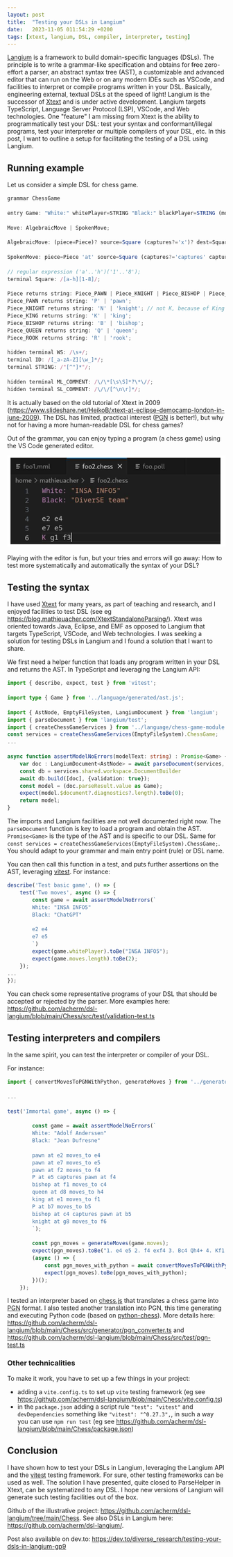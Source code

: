 ```yaml
---
layout: post
title:  "Testing your DSLs in Langium"
date:   2023-11-05 011:54:29 +0200
tags: [xtext, langium, DSL, compiler, interpreter, testing]
---
```



[Langium](https://langium.org/) is a framework to build domain-specific languages (DSLs). 
The principle is to write a grammar-like specification and obtains for ~~free~~ zero-effort a parser, an abstract syntax tree (AST), a customizable and advanced editor that can run on the Web or on any modern IDEs such as VSCode, and facilities to interpret or compile programs written in your DSL. Basically, engineering external, textual DSLs at the speed of light! 
Langium is the successor of [Xtext](https://www.eclipse.org/Xtext/) and is under active development. 
Langium targets TypeScript, Language Server Protocol (LSP), VSCode, and Web technologies.
One "feature" I am missing from Xtext is the ability to programmatically test your DSL: test your syntax and conformant/illegal programs, test your interpreter or multiple compilers of your DSL, etc.
In this post, I want to outline a setup for facilitating the testing of a DSL using Langium.


## Running example

Let us consider a simple DSL for chess game. 

```typescript
grammar ChessGame

entry Game: "White:" whitePlayer=STRING "Black:" blackPlayer=STRING (moves+=Move)+;

Move: AlgebraicMove | SpokenMove;

AlgebraicMove: (piece=Piece)? source=Square (captures?='x')? dest=Square;

SpokenMove: piece=Piece 'at' source=Square (captures?='captures' capturedPiece=Piece 'at' | 'moves_to') dest=Square;

// regular expression ('a'..'h')('1'..'8');
terminal Square: /[a-h][1-8]/; 

Piece returns string: Piece_PAWN | Piece_KNIGHT | Piece_BISHOP | Piece_ROOK | Piece_QUEEN | Piece_KING;
Piece_PAWN returns string: 'P' | 'pawn';
Piece_KNIGHT returns string: 'N' | 'knight'; // not K, because of King
Piece_KING returns string: 'K' | 'king';
Piece_BISHOP returns string: 'B' | 'bishop';
Piece_QUEEN returns string: 'Q' | 'queen';
Piece_ROOK returns string: 'R' | 'rook';

hidden terminal WS: /\s+/;
terminal ID: /[_a-zA-Z][\w_]*/;
terminal STRING: /"[^"]*"/;

hidden terminal ML_COMMENT: /\/\*[\s\S]*?\*\//;
hidden terminal SL_COMMENT: /\/\/[^\n\r]*/;
```

It is actually based on the old tutorial of Xtext in 2009 (https://www.slideshare.net/HeikoB/xtext-at-eclipse-democamp-london-in-june-2009). 
The DSL has limited, practical interest ([PGN](https://en.wikipedia.org/wiki/Portable_Game_Notation) is better!), but why not for having a more human-readable DSL for chess games? 

Out of the grammar, you can enjoy typing a program (a chess game) using the VS Code generated editor.

![program](/assets/LangiumProgramDSL.png)

Playing with the editor is fun, but your tries and errors will go away: How to test more systematically and automatically the syntax of your DSL?

## Testing the syntax

I have used [Xtext](https://www.eclipse.org/Xtext/) for many years, as part of teaching and research, and I enjoyed facilities to test DSL (see eg https://blog.mathieuacher.com/XtextStandaloneParsing/).
Xtext was oriented towards Java, Eclipse, and EMF as opposed to Langium that targets TypeScript, VSCode, and Web technologies. 
I was seeking a solution for testing DSLs in Langium and I found a solution that I want to share.

We first need a helper function that loads any program written in your DSL and returns the AST. 
In TypeScript and leveraging the Langium API:

```typescript
import { describe, expect, test } from 'vitest';

import type { Game } from '../language/generated/ast.js';

import { AstNode, EmptyFileSystem, LangiumDocument } from 'langium';
import { parseDocument } from 'langium/test';
import { createChessGameServices } from '../language/chess-game-module.js';
const services = createChessGameServices(EmptyFileSystem).ChessGame; 
...

async function assertModelNoErrors(modelText: string) : Promise<Game> {
    var doc : LangiumDocument<AstNode> = await parseDocument(services, modelText)
    const db = services.shared.workspace.DocumentBuilder
    await db.build([doc], {validation: true});
    const model = (doc.parseResult.value as Game);
    expect(model.$document?.diagnostics?.length).toBe(0);
    return model;    
}
```

The imports and Langium facilities are not well documented right now. 
The `parseDocument` function is key to load a program and obtain the AST.
`Promise<Game>` is the type of the AST and is specific to our DSL.
Same for `const services = createChessGameServices(EmptyFileSystem).ChessGame;`.
You should adapt to your grammar and main entry point (rule) or DSL name.

You can then call this function in a test, and puts further assertions on the AST, leveraging [vitest](https://vitest.dev/).
For instance:

```typescript
describe('Test basic game', () => {
    test('Two moves', async () => {
        const game = await assertModelNoErrors(`
        White: "INSA INFO5"
        Black: "ChatGPT"
        
        e2 e4
        e7 e5
        `)
        expect(game.whitePlayer).toBe("INSA INFO5");
        expect(game.moves.length).toBe(2);
    });
...
});
```

You can check some representative programs of your DSL that should be accepted or rejected by the parser.
More examples here: https://github.com/acherm/dsl-langium/blob/main/Chess/src/test/validation-test.ts

## Testing interpreters and compilers

In the same spirit, you can test the interpreter or compiler of your DSL.

For instance:

```typescript
import { convertMovesToPGNWithPython, generateMoves } from '../generator/pgn_converter.js';

...

test('Immortal game', async () => {

        const game = await assertModelNoErrors(`
        White: "Adolf Anderssen"
        Black: "Jean Dufresne"
        
        pawn at e2 moves_to e4 
        pawn at e7 moves_to e5        
        pawn at f2 moves_to f4 
        P at e5 captures pawn at f4 
        bishop at f1 moves_to c4
        queen at d8 moves_to h4
        king at e1 moves_to f1 
        P at b7 moves_to b5
        bishop at c4 captures pawn at b5 
        knight at g8 moves_to f6        
        `);

        const pgn_moves = generateMoves(game.moves);
        expect(pgn_moves).toBe("1. e4 e5 2. f4 exf4 3. Bc4 Qh4+ 4. Kf1 b5 5. Bxb5 Nf6");
        (async () => {
            const pgn_moves_with_python = await convertMovesToPGNWithPython(game.moves);
            expect(pgn_moves).toBe(pgn_moves_with_python);
        })();
    });
```

I tested an interpreter based on [chess.js](https://github.com/jhlywa/chess.js/tree/master) that translates a chess game into [PGN](https://en.wikipedia.org/wiki/Portable_Game_Notation) format. 
I also tested another translation into PGN, this time generating and executing Python code (based on [python-chess](https://python-chess.readthedocs.io/en/latest/)).
More details here: https://github.com/acherm/dsl-langium/blob/main/Chess/src/generator/pgn_converter.ts and https://github.com/acherm/dsl-langium/blob/main/Chess/src/test/pgn-test.ts 

### Other technicalities

To make it work, you have to set up a few things in your project:
 * adding a `vite.config.ts` to set up `vite` testing framework (eg see https://github.com/acherm/dsl-langium/blob/main/Chess/vite.config.ts)
 * in the `package.json` adding a script rule `"test": "vitest"` and `devDependencies` something like `"vitest": "^0.27.3",`, in such a way you can use `npm run test` (eg see https://github.com/acherm/dsl-langium/blob/main/Chess/package.json)


## Conclusion

I have shown how to test your DSLs in Langium, leveraging the Langium API and the [vitest](https://vitest.dev/) testing framework.
For sure, other testing frameworks can be used as well.
The solution I have presented, quite closed to ParseHelper in Xtext, can be systematized to any DSL. 
I hope new versions of Langium will generate such testing facilities out of the box. 

Github of the illustrative project: https://github.com/acherm/dsl-langium/tree/main/Chess. 
See also DSLs in Langium here: https://github.com/acherm/dsl-langium/. 

Post also available on dev.to: https://dev.to/diverse_research/testing-your-dsls-in-langium-gp9 




















 







 







 














